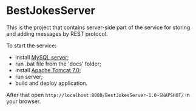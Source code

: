 # BestJokesServer
This is the project that contains server-side part of the service for storing and adding messages by REST protocol.

To start the service:
- install [MySQL server](https://dev.mysql.com/downloads/);
- run .bat file from the 'docs' folder;
- install [Apache Tomcat 7.0](https://tomcat.apache.org/download-70.cgi);
- run server;
- build and deploy application.
 
After that open `http://localhost:8080/BestJokesServer-1.0-SNAPSHOT/` in your browser.
